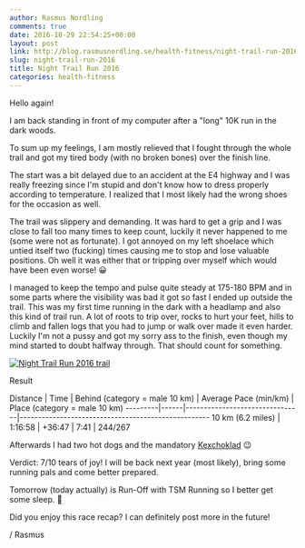 ```yaml
---
author: Rasmus Nordling
comments: true
date: 2016-10-29 22:54:25+00:00
layout: post
link: http://blog.rasmusnordling.se/health-fitness/night-trail-run-2016/
slug: night-trail-run-2016
title: Night Trail Run 2016
categories: health-fitness
---
```


Hello again!

I am back standing in front of my computer after a "long" 10K run in the dark woods.

To sum up my feelings, I am mostly relieved that I fought through the whole trail and got my tired body (with no broken bones) over the finish line. <!-- more -->

The start was a bit delayed due to an accident at the E4 highway and I was really freezing since I'm stupid and don't know how to dress properly according to temperature. I realized that I most likely had the wrong shoes for the occasion as well.

The trail was slippery and demanding. It was hard to get a grip and I was close to fall too many times to keep count, luckily it never happened to me (some were not as fortunate). I got annoyed on my left shoelace which untied itself two (fucking) times causing me to stop and lose valuable positions. Oh well it was either that or tripping over myself which would have been even worse! 😀

I managed to keep the tempo and pulse quite steady at 175-180 BPM and in some parts where the visibility was bad it got so fast I ended up outside the trail. This was my first time running in the dark with a headlamp and also this kind of trail run. A lot of roots to trip over, rocks to hurt your feet, hills to climb and fallen logs that you had to jump or walk over made it even harder. Luckily I'm not a pussy and got my sorry ass to the finish, even though my mind started to doubt halfway through. That should count for something.

[![Night Trail Run 2016 trail](http://nighttrailrun.se/wp-content/uploads/2013/04/Bana_2017_mindre.jpg)](http://nighttrailrun.se/wp-content/uploads/2013/04/Bana_2017_mindre.jpg)

Result

Distance | Time | Behind (category = male 10 km) | Average Pace (min/km) | Place (category = male 10 km)
---------|------|--------------------------------|----------------------------------------------------
10 km (6.2 miles) | 1:16:58 | +36:47 | 7:41 | 244/267

Afterwards I had two hot dogs and the mandatory [Kexchoklad](http://www.cloetta.se/varumarken-och-produkter/kexchoklad/) 😉

Verdict: 7/10 tears of joy! I will be back next year (most likely), bring some running pals and come better prepared.

Tomorrow (today actually) is Run-Off with TSM Running so I better get some sleep. 🙂

Did you enjoy this race recap? I can definitely post more in the future!

/ Rasmus